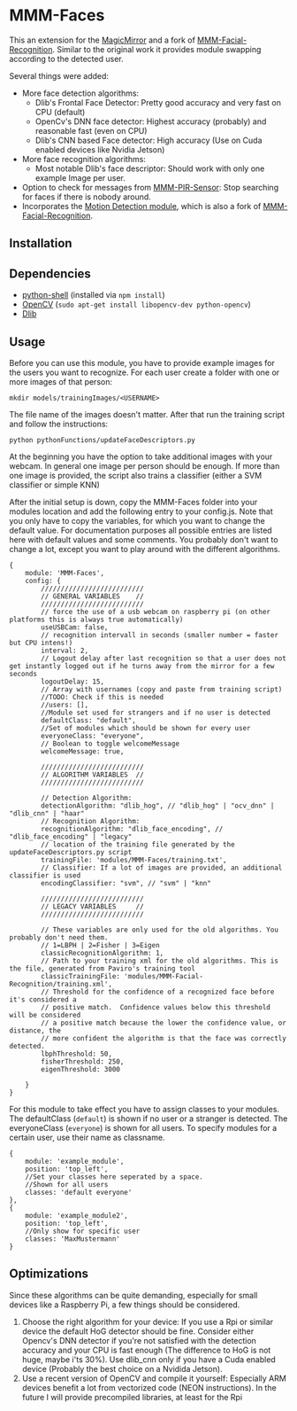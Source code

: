 # MMM-Faces
This an extension for the [MagicMirror](https://github.com/MichMich/MagicMirror) and a fork of [MMM-Facial-Recognition](https://github.com/paviro/MMM-Facial-Recognition). Similar to the original work it provides module swapping according to the detected user.

Several things were added:

- More face detection algorithms:
    - Dlib's Frontal Face Detector: Pretty good accuracy and very fast on CPU (default)
    - OpenCv's DNN face detector: Highest accuracy (probably) and reasonable fast (even on CPU)
    - Dlib's CNN based Face detector: High accuracy (Use on Cuda enabled devices like Nvidia Jetson)
- More face recognition algorithms:
    - Most notable Dlib's face descriptor: Should work with only one example Image per user.
- Option to check for messages from [MMM-PIR-Sensor](https://github.com/paviro/MMM-PIR-Sensor): Stop searching for faces if there is nobody around.
- Incorporates the [Motion Detection module](https://github.com/dmcinnes/MMM-Motion-Detection), which is also a fork of [MMM-Facial-Recognition](https://github.com/paviro/MMM-Facial-Recognition).

## Installation


## Dependencies
- [python-shell](https://www.npmjs.com/package/python-shell) (installed via `npm install`)
- [OpenCV](http://www.opencv.org) (`sudo apt-get install libopencv-dev python-opencv`)
- [Dlib](http://www.dlib.net/)



## Usage
Before you can use this module, you have to provide example images for the users you want to recognize. For each user create a folder with one or more images of that person:

```
mkdir models/trainingImages/<USERNAME>

```

The file name of the images doesn't matter. 
After that run the training script and follow the instructions:

```
python pythonFunctions/updateFaceDescriptors.py

```
At the beginning you have the option to take additional images with your webcam. 
In general one image per person should be enough. If more than one image is provided, the script also trains a classifier (either a SVM classifier or simple KNN)

After the initial setup is down, copy the MMM-Faces folder into your modules location and add the following entry to your config.js.
Note that you only have to copy the variables, for which you want to change the default value. For documentation purposes all possible entries are listed here with default values and some comments. You probably don't want to change a lot, except you want to play around with the different algorithms.

```
{
	module: 'MMM-Faces',
	config: {
        //////////////////////////
		// GENERAL VARIABLES    //
		//////////////////////////
		// force the use of a usb webcam on raspberry pi (on other platforms this is always true automatically)
		useUSBCam: false,
		// recognition intervall in seconds (smaller number = faster but CPU intens!)
		interval: 2,
		// Logout delay after last recognition so that a user does not get instantly logged out if he turns away from the mirror for a few seconds
		logoutDelay: 15,
		// Array with usernames (copy and paste from training script)
		//TODO: Check if this is needed 
		//users: [],
		//Module set used for strangers and if no user is detected
		defaultClass: "default",
		//Set of modules which should be shown for every user
		everyoneClass: "everyone",
		// Boolean to toggle welcomeMessage
		welcomeMessage: true,
		
		//////////////////////////
		// ALGORITHM VARIABLES  //
		//////////////////////////
        
        // Detection Algorithm:
        detectionAlgorithm: "dlib_hog", // "dlib_hog" | "ocv_dnn" | "dlib_cnn" | "haar"
		// Recognition Algorithm:
		recognitionAlgorithm: "dlib_face_encoding", // "dlib_face_encoding" | "legacy"
		// location of the training file generated by the updateFaceDescriptors.py script
		trainingFile: 'modules/MMM-Faces/training.txt',
		// Classifier: If a lot of images are provided, an additional classifier is used
		encodingClassifier: "svm", // "svm" | "knn"
		
		//////////////////////////
		// LEGACY VARIABLES     //
		//////////////////////////
		
		// These variables are only used for the old algorithms. You probably don't need them.
		// 1=LBPH | 2=Fisher | 3=Eigen
		classicRecognitionAlgorithm: 1,
		// Path to your training xml for the old algorithms. This is the file, generated from Paviro's training tool
		classicTrainingFile: 'modules/MMM-Facial-Recognition/training.xml',
		// Threshold for the confidence of a recognized face before it's considered a
		// positive match.  Confidence values below this threshold will be considered
		// a positive match because the lower the confidence value, or distance, the
		// more confident the algorithm is that the face was correctly detected.
		lbphThreshold: 50,
		fisherThreshold: 250,
		eigenThreshold: 3000
		
	}
}
```

For this module to take effect you have to assign classes to your modules. The defaultClass (`default`) is shown if no user or a stranger is detected. The everyoneClass (`everyone`) is shown for all users. To specify modules for a certain user, use their name as classname.

```
{
	module: 'example_module',
	position: 'top_left',
	//Set your classes here seperated by a space.
	//Shown for all users
	classes: 'default everyone'
},
{
	module: 'example_module2',
	position: 'top_left',
	//Only show for specific user
	classes: 'MaxMustermann'
}
```
## Optimizations
Since these algorithms can be quite demanding, especially for small devices like a Raspberry Pi, a few things should be considered.

1. Choose the right algorithm for your device: If you use a Rpi or similar device the default HoG detector should be fine. Consider either Opencv's DNN detector if you're not satisfied with the detection accuracy and your CPU is fast enough (The difference to HoG is not huge, maybe i'ts 30%). Use dlib_cnn only if you have a Cuda enabled device (Probably the best choice on a Nvidida Jetson).
2. Use a recent version of OpenCV and compile it yourself: Especially ARM devices benefit a lot from vectorized code (NEON instructions). In the future I will provide precompiled libraries, at least for the Rpi 




